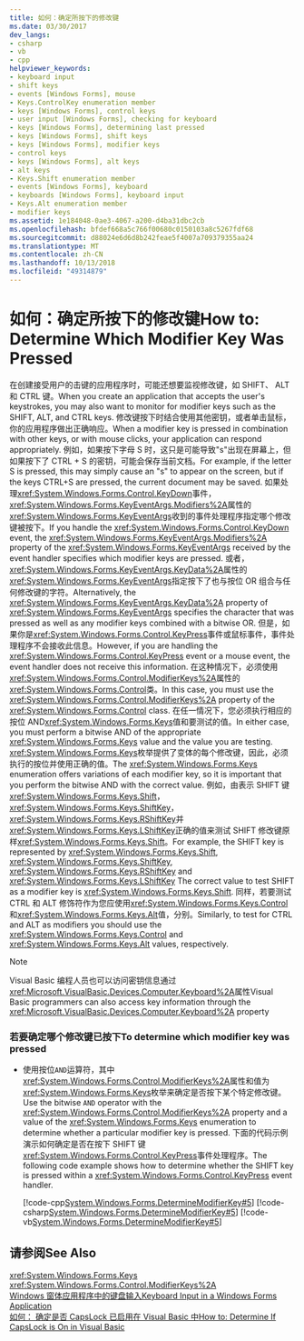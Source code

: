 ```yaml
---
title: 如何：确定所按下的修改键
ms.date: 03/30/2017
dev_langs:
- csharp
- vb
- cpp
helpviewer_keywords:
- keyboard input
- shift keys
- events [Windows Forms], mouse
- Keys.ControlKey enumeration member
- keys [Windows Forms], control keys
- user input [Windows Forms], checking for keyboard
- keys [Windows Forms], determining last pressed
- keys [Windows Forms], shift keys
- keys [Windows Forms], modifier keys
- control keys
- keys [Windows Forms], alt keys
- alt keys
- Keys.Shift enumeration member
- events [Windows Forms], keyboard
- keyboards [Windows Forms], keyboard input
- Keys.Alt enumeration member
- modifier keys
ms.assetid: 1e184048-0ae3-4067-a200-d4ba31dbc2cb
ms.openlocfilehash: bfdef668a5c766f00680c0150103a8c5267fdf68
ms.sourcegitcommit: d88024e6d6d8b242feae5f4007a709379355aa24
ms.translationtype: MT
ms.contentlocale: zh-CN
ms.lasthandoff: 10/13/2018
ms.locfileid: "49314879"
---
```

# <a name="how-to-determine-which-modifier-key-was-pressed"></a><span data-ttu-id="7a46a-102">如何：确定所按下的修改键</span><span class="sxs-lookup"><span data-stu-id="7a46a-102">How to: Determine Which Modifier Key Was Pressed</span></span>
<span data-ttu-id="7a46a-103">在创建接受用户的击键的应用程序时，可能还想要监视修改键，如 SHIFT、 ALT 和 CTRL 键。</span><span class="sxs-lookup"><span data-stu-id="7a46a-103">When you create an application that accepts the user's keystrokes, you may also want to monitor for modifier keys such as the SHIFT, ALT, and CTRL keys.</span></span> <span data-ttu-id="7a46a-104">修改键按下时结合使用其他密钥，或者单击鼠标，你的应用程序做出正确响应。</span><span class="sxs-lookup"><span data-stu-id="7a46a-104">When a modifier key is pressed in combination with other keys, or with mouse clicks, your application can respond appropriately.</span></span> <span data-ttu-id="7a46a-105">例如，如果按下字母 S 时，这只是可能导致"s"出现在屏幕上，但如果按下了 CTRL + S 的密钥，可能会保存当前文档。</span><span class="sxs-lookup"><span data-stu-id="7a46a-105">For example, if the letter S is pressed, this may simply cause an "s" to appear on the screen, but if the keys CTRL+S are pressed, the current document may be saved.</span></span> <span data-ttu-id="7a46a-106">如果处理<xref:System.Windows.Forms.Control.KeyDown>事件，<xref:System.Windows.Forms.KeyEventArgs.Modifiers%2A>属性的<xref:System.Windows.Forms.KeyEventArgs>收到的事件处理程序指定哪个修改键被按下。</span><span class="sxs-lookup"><span data-stu-id="7a46a-106">If you handle the <xref:System.Windows.Forms.Control.KeyDown> event, the <xref:System.Windows.Forms.KeyEventArgs.Modifiers%2A> property of the <xref:System.Windows.Forms.KeyEventArgs> received by the event handler specifies which modifier keys are pressed.</span></span> <span data-ttu-id="7a46a-107">或者，<xref:System.Windows.Forms.KeyEventArgs.KeyData%2A>属性的<xref:System.Windows.Forms.KeyEventArgs>指定按下了也与按位 OR 组合与任何修改键的字符。</span><span class="sxs-lookup"><span data-stu-id="7a46a-107">Alternatively, the <xref:System.Windows.Forms.KeyEventArgs.KeyData%2A> property of <xref:System.Windows.Forms.KeyEventArgs> specifies the character that was pressed as well as any modifier keys combined with a bitwise OR.</span></span> <span data-ttu-id="7a46a-108">但是，如果你是<xref:System.Windows.Forms.Control.KeyPress>事件或鼠标事件，事件处理程序不会接收此信息。</span><span class="sxs-lookup"><span data-stu-id="7a46a-108">However, if you are handling the <xref:System.Windows.Forms.Control.KeyPress> event or a mouse event, the event handler does not receive this information.</span></span> <span data-ttu-id="7a46a-109">在这种情况下，必须使用<xref:System.Windows.Forms.Control.ModifierKeys%2A>属性的<xref:System.Windows.Forms.Control>类。</span><span class="sxs-lookup"><span data-stu-id="7a46a-109">In this case, you must use the <xref:System.Windows.Forms.Control.ModifierKeys%2A> property of the <xref:System.Windows.Forms.Control> class.</span></span> <span data-ttu-id="7a46a-110">在任一情况下，您必须执行相应的按位 AND<xref:System.Windows.Forms.Keys>值和要测试的值。</span><span class="sxs-lookup"><span data-stu-id="7a46a-110">In either case, you must perform a bitwise AND of the appropriate <xref:System.Windows.Forms.Keys> value and the value you are testing.</span></span> <span data-ttu-id="7a46a-111"><xref:System.Windows.Forms.Keys>枚举提供了变体的每个修改键，因此，必须执行的按位并使用正确的值。</span><span class="sxs-lookup"><span data-stu-id="7a46a-111">The <xref:System.Windows.Forms.Keys> enumeration offers variations of each modifier key, so it is important that you perform the bitwise AND with the correct value.</span></span> <span data-ttu-id="7a46a-112">例如，由表示 SHIFT 键<xref:System.Windows.Forms.Keys.Shift>， <xref:System.Windows.Forms.Keys.ShiftKey>，<xref:System.Windows.Forms.Keys.RShiftKey>并<xref:System.Windows.Forms.Keys.LShiftKey>正确的值来测试 SHIFT 修改键原样<xref:System.Windows.Forms.Keys.Shift>。</span><span class="sxs-lookup"><span data-stu-id="7a46a-112">For example, the SHIFT key is represented by <xref:System.Windows.Forms.Keys.Shift>, <xref:System.Windows.Forms.Keys.ShiftKey>, <xref:System.Windows.Forms.Keys.RShiftKey> and <xref:System.Windows.Forms.Keys.LShiftKey> The correct value to test SHIFT as a modifier key is <xref:System.Windows.Forms.Keys.Shift>.</span></span> <span data-ttu-id="7a46a-113">同样，若要测试 CTRL 和 ALT 修饰符作为您应使用<xref:System.Windows.Forms.Keys.Control>和<xref:System.Windows.Forms.Keys.Alt>值，分别。</span><span class="sxs-lookup"><span data-stu-id="7a46a-113">Similarly, to test for CTRL and ALT as modifiers you should use the <xref:System.Windows.Forms.Keys.Control> and <xref:System.Windows.Forms.Keys.Alt> values, respectively.</span></span>  
  
> [!NOTE]
>  <span data-ttu-id="7a46a-114">Visual Basic 编程人员也可以访问密钥信息通过<xref:Microsoft.VisualBasic.Devices.Computer.Keyboard%2A>属性</span><span class="sxs-lookup"><span data-stu-id="7a46a-114">Visual Basic programmers can also access key information through the <xref:Microsoft.VisualBasic.Devices.Computer.Keyboard%2A> property</span></span>  
  
### <a name="to-determine-which-modifier-key-was-pressed"></a><span data-ttu-id="7a46a-115">若要确定哪个修改键已按下</span><span class="sxs-lookup"><span data-stu-id="7a46a-115">To determine which modifier key was pressed</span></span>  
  
-   <span data-ttu-id="7a46a-116">使用按位`AND`运算符，其中<xref:System.Windows.Forms.Control.ModifierKeys%2A>属性和值为<xref:System.Windows.Forms.Keys>枚举来确定是否按下某个特定修改键。</span><span class="sxs-lookup"><span data-stu-id="7a46a-116">Use the bitwise `AND` operator with the <xref:System.Windows.Forms.Control.ModifierKeys%2A> property and a value of the <xref:System.Windows.Forms.Keys> enumeration to determine whether a particular modifier key is pressed.</span></span> <span data-ttu-id="7a46a-117">下面的代码示例演示如何确定是否在按下 SHIFT 键<xref:System.Windows.Forms.Control.KeyPress>事件处理程序。</span><span class="sxs-lookup"><span data-stu-id="7a46a-117">The following code example shows how to determine whether the SHIFT key is pressed within a <xref:System.Windows.Forms.Control.KeyPress> event handler.</span></span>  
  
     [!code-cpp[System.Windows.Forms.DetermineModifierKey#5](../../../samples/snippets/cpp/VS_Snippets_Winforms/System.Windows.Forms.DetermineModifierKey/cpp/form1.cpp#5)]
     [!code-csharp[System.Windows.Forms.DetermineModifierKey#5](../../../samples/snippets/csharp/VS_Snippets_Winforms/System.Windows.Forms.DetermineModifierKey/CS/form1.cs#5)]
     [!code-vb[System.Windows.Forms.DetermineModifierKey#5](../../../samples/snippets/visualbasic/VS_Snippets_Winforms/System.Windows.Forms.DetermineModifierKey/VB/form1.vb#5)]  
  
## <a name="see-also"></a><span data-ttu-id="7a46a-118">请参阅</span><span class="sxs-lookup"><span data-stu-id="7a46a-118">See Also</span></span>  
 <xref:System.Windows.Forms.Keys>  
 <xref:System.Windows.Forms.Control.ModifierKeys%2A>  
 [<span data-ttu-id="7a46a-119">Windows 窗体应用程序中的键盘输入</span><span class="sxs-lookup"><span data-stu-id="7a46a-119">Keyboard Input in a Windows Forms Application</span></span>](../../../docs/framework/winforms/keyboard-input-in-a-windows-forms-application.md)  
 [<span data-ttu-id="7a46a-120">如何： 确定是否 CapsLock 已启用在 Visual Basic 中</span><span class="sxs-lookup"><span data-stu-id="7a46a-120">How to: Determine If CapsLock is On in Visual Basic</span></span>](https://msdn.microsoft.com/library/91e60f5c-dd61-4222-ba5f-39af803afd8c)

